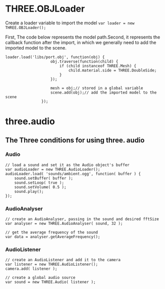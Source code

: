 THREE.OBJLoader
===
Create a loader variable to import the model
`var loader = new THREE.OBJLoader();`

First, The code below represents the model path.Second, it represents the callback function after the import, in which we generally need to add the imported model to the scene.
```
loader.load('libs/port.obj', function(obj) {
                    obj.traverse(function(child) {
                        if (child instanceof THREE.Mesh) {
                            child.material.side = THREE.DoubleSide;
                        }
                    });

                    mesh = obj;// stored in a global variable
                    scene.add(obj);// add the imported model to the scene
                });

```

three.audio
===

The Three conditions for using three. audio
---

### Audio

```
// load a sound and set it as the Audio object's buffer
var audioLoader = new THREE.AudioLoader();
audioLoader.load( 'sounds/ambient.ogg', function( buffer ) {
    sound.setBuffer( buffer );
    sound.setLoop( true );
    sound.setVolume( 0.5 );
    sound.play();
});

```

### AudioAnalyser
```
// create an AudioAnalyser, passing in the sound and desired fftSize
var analyser = new THREE.AudioAnalyser( sound, 32 );

// get the average frequency of the sound
var data = analyser.getAverageFrequency();

```
### AudioListener
```
// create an AudioListener and add it to the camera
var listener = new THREE.AudioListener();
camera.add( listener );

// create a global audio source
var sound = new THREE.Audio( listener );

```
